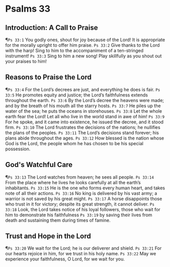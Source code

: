 # Psalms 33

## Introduction: A Call to Praise
¶`Ps 33:1` You godly ones, shout for joy because of the Lord! It is appropriate for the morally upright to offer him praise.
`Ps 33:2` Give thanks to the Lord with the harp! Sing to him to the accompaniment of a ten-stringed instrument!
`Ps 33:3` Sing to him a new song! Play skillfully as you shout out your praises to him!

## Reasons to Praise the Lord
¶`Ps 33:4` For the Lord’s decrees are just, and everything he does is fair.
`Ps 33:5` He promotes equity and justice; the Lord’s faithfulness extends throughout the earth.
`Ps 33:6` By the Lord’s decree the heavens were made; and by the breath of his mouth all the starry hosts.
`Ps 33:7` He piles up the water of the sea; he puts the oceans in storehouses.
`Ps 33:8` Let the whole earth fear the Lord! Let all who live in the world stand in awe of him!
`Ps 33:9` For he spoke, and it came into existence, he issued the decree, and it stood firm.
`Ps 33:10` The Lord frustrates the decisions of the nations; he nullifies the plans of the peoples.
`Ps 33:11` The Lord’s decisions stand forever; his plans abide throughout the ages.
`Ps 33:12` How blessed is the nation whose God is the Lord, the people whom he has chosen to be his special possession.

## God's Watchful Care
¶`Ps 33:13` The Lord watches from heaven; he sees all people.
`Ps 33:14` From the place where he lives he looks carefully at all the earth’s inhabitants.
`Ps 33:15` He is the one who forms every human heart, and takes note of all their actions.
`Ps 33:16` No king is delivered by his vast army; a warrior is not saved by his great might.
`Ps 33:17` A horse disappoints those who trust in it for victory; despite its great strength, it cannot deliver.
`Ps 33:18` Look, the Lord takes notice of his loyal followers, those who wait for him to demonstrate his faithfulness
`Ps 33:19` by saving their lives from death and sustaining them during times of famine.

## Trust and Hope in the Lord
¶`Ps 33:20` We wait for the Lord; he is our deliverer and shield.
`Ps 33:21` For our hearts rejoice in him, for we trust in his holy name.
`Ps 33:22` May we experience your faithfulness, O Lord, for we wait for you.
